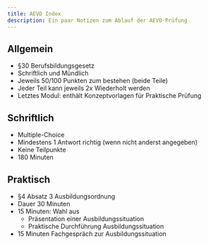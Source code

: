 ```yaml
---
title: AEVO Index
description: Ein paar Notizen zum Ablauf der AEVO-Prüfung
---
```


## Allgemein

- §30 Berufsbildungsgesetz
- Schriftlich und Mündlich
- Jeweils 50/100 Punkten zum bestehen (beide Teile)
- Jeder Teil kann jeweils 2x Wiederholt werden
- Letztes Modul: enthält Konzeptvorlagen für Praktische Prüfung

## Schriftlich

- Multiple-Choice
- Mindestens 1 Antwort richtig (wenn nicht anderst angegeben)
- Keine Teilpunkte
- 180 Minuten

## Praktisch

- §4 Absatz 3 Ausbildungsordnung
- Dauer 30 Minuten
- 15 Minuten: Wahl aus
  - Präsentation einer Ausbildungssituation
  - Praktische Durchführung Ausbildungssituation
- 15 Minuten Fachgespräch zur Ausbildungssituation
